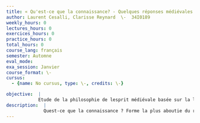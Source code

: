 ```yaml
---
title: « Qu'est-ce que la connaissance? - Quelques réponses médiévales » I
author: Laurent Cesalli, Clarisse Reynard  \-  34I0189
weekly_hours: 0
lectures_hours: 0
exercices_hours: 0
practice_hours: 0
total_hours: 0
course_lang: français
semester: Automne
eval_mode: 
exa_session: Janvier
course_format: \-
cursus:
  - {name: No cursus, type: \-, credits: \-}

objective:  |
            Etude de la philosophie de lesprit médiévale basée sur la lecture et le commentaire de textes (en traduction française ou anglaise).
description:  |
              Quest-ce que la connaissance ? Forme la plus aboutie du rapport de lesprit au monde, la connaissance a de tout temps été un objet privilégié de lenquête philosophique : comment la connaissance se distingue-t-elle de la croyance ou de la simple opinion ? Comment sarticulent perception sensible et pensée conceptuelle, ou encore connaissance, imagination et mémoire ? La connaissance est-elle à comprendre comme quelque chose que le sujet pensant subit ou, au contraire, produit ? Dans ce séminaire, nous étudierons quelques unes des réponses données à ces questions par des auteurs des XIe, XIIe et XIIIe siècles (notamment Avicenne, Abélard, Averroès, Roger Bacon et Thomas dAquin). Notre parcours débutera toutefois dans lAntiquité gréco-romaine avec quelques éléments clés présents chez les « autorités » quétaient pour les médiévaux Aristote, Augustin et Boèce.
---
```

